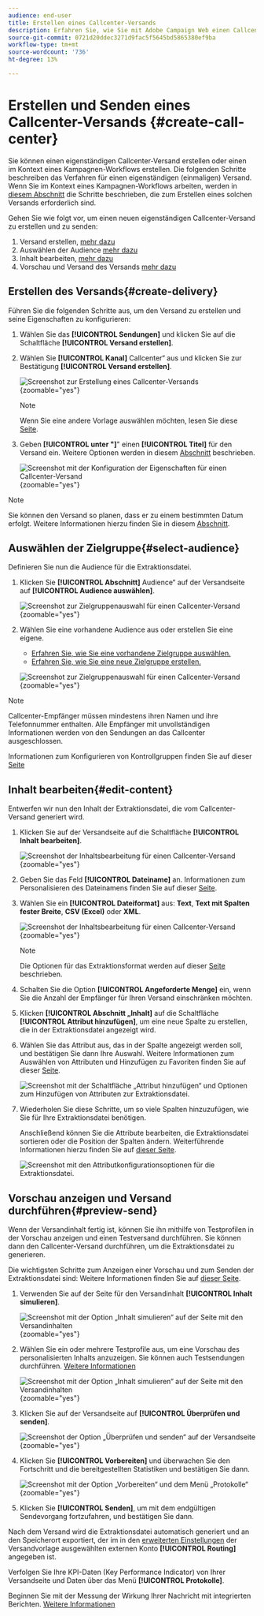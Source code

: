 ```yaml
---
audience: end-user
title: Erstellen eines Callcenter-Versands
description: Erfahren Sie, wie Sie mit Adobe Campaign Web einen Callcenter-Versand erstellen
source-git-commit: 0721d20ddec3271d9fac5f5645bd5865380ef9ba
workflow-type: tm+mt
source-wordcount: '736'
ht-degree: 13%

---
```


# Erstellen und Senden eines Callcenter-Versands {#create-call-center}

Sie können einen eigenständigen Callcenter-Versand erstellen oder einen im Kontext eines Kampagnen-Workflows erstellen. Die folgenden Schritte beschreiben das Verfahren für einen eigenständigen (einmaligen) Versand. Wenn Sie im Kontext eines Kampagnen-Workflows arbeiten, werden in [diesem Abschnitt](../workflows/activities/channels.md#create-a-delivery-in-a-campaign-workflow) die Schritte beschrieben, die zum Erstellen eines solchen Versands erforderlich sind.

Gehen Sie wie folgt vor, um einen neuen eigenständigen Callcenter-Versand zu erstellen und zu senden:

1. Versand erstellen, [mehr dazu](#create-delivery)
1. Auswählen der Audience [mehr dazu](#select-audience)
1. Inhalt bearbeiten, [mehr dazu](#edit-content)
1. Vorschau und Versand des Versands [mehr dazu](#preview-send)

## Erstellen des Versands{#create-delivery}

Führen Sie die folgenden Schritte aus, um den Versand zu erstellen und seine Eigenschaften zu konfigurieren:

1. Wählen Sie das **[!UICONTROL Sendungen]** und klicken Sie auf die Schaltfläche **[!UICONTROL Versand erstellen]**.

1. Wählen Sie **[!UICONTROL Kanal]** Callcenter“ aus und klicken Sie zur Bestätigung **[!UICONTROL Versand erstellen]**.

   ![Screenshot zur Erstellung eines Callcenter-Versands](assets/cc-create.png){zoomable="yes"}

   >[!NOTE]
   >
   >Wenn Sie eine andere Vorlage auswählen möchten, lesen Sie diese [Seite](../msg/delivery-template.md).

1. Geben **[!UICONTROL unter &quot;]**&quot; einen **[!UICONTROL Titel]** für den Versand ein. Weitere Optionen werden in diesem [Abschnitt](../email/create-email.md#create-email) beschrieben.

   ![Screenshot mit der Konfiguration der Eigenschaften für einen Callcenter-Versand](assets/cc-properties.png){zoomable="yes"}

>[!NOTE]
>
>Sie können den Versand so planen, dass er zu einem bestimmten Datum erfolgt. Weitere Informationen hierzu finden Sie in diesem [Abschnitt](../msg/gs-deliveries.md#gs-schedule).

## Auswählen der Zielgruppe{#select-audience}

Definieren Sie nun die Audience für die Extraktionsdatei.

1. Klicken Sie **[!UICONTROL Abschnitt]** Audience“ auf der Versandseite auf **[!UICONTROL Audience auswählen]**.

   ![Screenshot zur Zielgruppenauswahl für einen Callcenter-Versand](assets/cc-audience.png){zoomable="yes"}

1. Wählen Sie eine vorhandene Audience aus oder erstellen Sie eine eigene.

   * [Erfahren Sie, wie Sie eine vorhandene Zielgruppe auswählen.](../audience/add-audience.md)
   * [Erfahren Sie, wie Sie eine neue Zielgruppe erstellen.](../audience/one-time-audience.md)

   ![Screenshot zur Zielgruppenauswahl für einen Callcenter-Versand](assets/cc-audience2.png){zoomable="yes"}

>[!NOTE]
>
>Callcenter-Empfänger müssen mindestens ihren Namen und ihre Telefonnummer enthalten. Alle Empfänger mit unvollständigen Informationen werden von den Sendungen an das Callcenter ausgeschlossen.
>
>Informationen zum Konfigurieren von Kontrollgruppen finden Sie auf dieser [Seite](../audience/control-group.md)

## Inhalt bearbeiten{#edit-content}

Entwerfen wir nun den Inhalt der Extraktionsdatei, die vom Callcenter-Versand generiert wird.

1. Klicken Sie auf der Versandseite auf die Schaltfläche **[!UICONTROL Inhalt bearbeiten]**.

   ![Screenshot der Inhaltsbearbeitung für einen Callcenter-Versand](assets/cc-content0.png){zoomable="yes"}

1. Geben Sie das Feld **[!UICONTROL Dateiname]** an. Informationen zum Personalisieren des Dateinamens finden Sie auf dieser [Seite](../personalization/personalize.md).

1. Wählen Sie ein **[!UICONTROL Dateiformat]** aus: **Text**, **Text mit Spalten fester Breite**, **CSV (Excel)** oder **XML**.

   ![Screenshot der Inhaltsbearbeitung für einen Callcenter-Versand](assets/cc-content.png){zoomable="yes"}

   >[!NOTE]
   >
   >Die Optionen für das Extraktionsformat werden auf dieser [Seite](../direct-mail/content-direct-mail.md#properties) beschrieben.

1. Schalten Sie die Option **[!UICONTROL Angeforderte Menge]** ein, wenn Sie die Anzahl der Empfänger für Ihren Versand einschränken möchten.

1. Klicken **[!UICONTROL Abschnitt „Inhalt]** auf die Schaltfläche **[!UICONTROL Attribut hinzufügen]**, um eine neue Spalte zu erstellen, die in der Extraktionsdatei angezeigt wird.

1. Wählen Sie das Attribut aus, das in der Spalte angezeigt werden soll, und bestätigen Sie dann Ihre Auswahl. Weitere Informationen zum Auswählen von Attributen und Hinzufügen zu Favoriten finden Sie auf dieser [Seite](../get-started/attributes.md).

   ![Screenshot mit der Schaltfläche „Attribut hinzufügen“ und Optionen zum Hinzufügen von Attributen zur Extraktionsdatei.](assets/cc-add-attribute.png)

1. Wiederholen Sie diese Schritte, um so viele Spalten hinzuzufügen, wie Sie für Ihre Extraktionsdatei benötigen.

   Anschließend können Sie die Attribute bearbeiten, die Extraktionsdatei sortieren oder die Position der Spalten ändern. Weiterführende Informationen hierzu finden Sie auf [dieser Seite](../direct-mail/content-direct-mail.md#content).

   ![Screenshot mit den Attributkonfigurationsoptionen für die Extraktionsdatei.](assets/cc-content-attributes.png)

## Vorschau anzeigen und Versand durchführen{#preview-send}

Wenn der Versandinhalt fertig ist, können Sie ihn mithilfe von Testprofilen in der Vorschau anzeigen und einen Testversand durchführen. Sie können dann den Callcenter-Versand durchführen, um die Extraktionsdatei zu generieren.

Die wichtigsten Schritte zum Anzeigen einer Vorschau und zum Senden der Extraktionsdatei sind: Weitere Informationen finden Sie auf [dieser Seite](../direct-mail/send-direct-mail.md).

1. Verwenden Sie auf der Seite für den Versandinhalt **[!UICONTROL Inhalt simulieren]**.

   ![Screenshot mit der Option „Inhalt simulieren“ auf der Seite mit den Versandinhalten](assets/cc-simulate0.png){zoomable="yes"}

1. Wählen Sie ein oder mehrere Testprofile aus, um eine Vorschau des personalisierten Inhalts anzuzeigen. Sie können auch Testsendungen durchführen. [Weitere Informationen](../direct-mail/send-direct-mail.md#preview-dm)

   ![Screenshot mit der Option „Inhalt simulieren“ auf der Seite mit den Versandinhalten](assets/cc-simulate.png){zoomable="yes"}

1. Klicken Sie auf der Versandseite auf **[!UICONTROL Überprüfen und senden]**.

   ![Screenshot der Option „Überprüfen und senden“ auf der Versandseite](assets/cc-review-send.png){zoomable="yes"}

1. Klicken Sie **[!UICONTROL Vorbereiten]** und überwachen Sie den Fortschritt und die bereitgestellten Statistiken und bestätigen Sie dann.

   ![Screenshot mit der Option „Vorbereiten“ und dem Menü „Protokolle“](assets/cc-prepare.png){zoomable="yes"}

1. Klicken Sie **[!UICONTROL Senden]**, um mit dem endgültigen Sendevorgang fortzufahren, und bestätigen Sie dann.

Nach dem Versand wird die Extraktionsdatei automatisch generiert und an den Speicherort exportiert, der im in den [erweiterten Einstellungen](../advanced-settings/delivery-settings.md) der Versandvorlage ausgewählten externen Konto **[!UICONTROL Routing]** angegeben ist.

Verfolgen Sie Ihre KPI-Daten (Key Performance Indicator) von Ihrer Versandseite und Daten über das Menü **[!UICONTROL Protokolle]**.

Beginnen Sie mit der Messung der Wirkung Ihrer Nachricht mit integrierten Berichten. [Weitere Informationen](../reporting/direct-mail.md)


